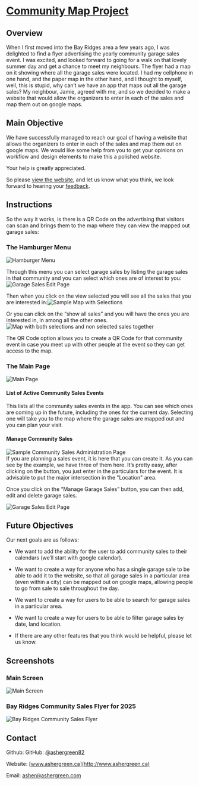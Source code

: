 # [**Community Map Project**](https://community-map-207215937730.us-central1.run.app/?communityId=0bf3c0b0-b42d-43a1-b9a1-5e78545c34ea)

## **Overview**

When I first moved into the Bay Ridges area a few years ago, I was delighted to find a flyer advertising the yearly community garage sales event. I was excited, and looked forward to going for a walk on that lovely summer day and get a chance to meet my neighbours. The flyer had a map on it showing where all the garage sales were located. I had my cellphone in one hand, and the paper map in the other hand, and I thought to myself, well, this is stupid, why can’t we have an app that maps out all the garage sales? My neighbour, Jamie, agreed with me, and so we decided to make a website that would allow the organizers to enter in each of the sales and map them out on google maps.

## **Main Objective**

We have successfully managed to reach our goal of having a website that allows the organizers to enter in each of the sales and map them out on google maps. We would like some help from you to get your opinions on workflow and design elements to make this a polished website.

Your help is greatly appreciated.

So please [view the website](https://community-map-207215937730.us-central1.run.app/?communityId=0bf3c0b0-b42d-43a1-b9a1-5e78545c34ea), and let us know what you think, we look forward to hearing your [feedback](mailto:asher@ashergreen.ca).

## **Instructions**

So the way it works, is there is a QR Code on the advertising that visitors can scan and brings them to the map where they can view the mapped out garage sales: 

### The Hamburger Menu

![Hamburger Menu](./Screenshots/Hamburger%20menu.png)

Through this menu you can select garage sales by listing the garage sales in that community and you can select which ones are of interest to you:  
![Garage Sales Edit Page](./Screenshots/Garage%20Sales%20Edit%20Page.png)

Then when you click on the view selected you will see all the sales that you are interested in:![Sample Map with Selections](./Screenshots/sample%20map%20with%20selections.png)

Or you can click on the “show all sales” and you will have the ones you are interested in, in among all the other ones.![Map with both selections and non selected sales together](./Screenshots/Map_with_both_selections_and_non_selected.png)

The QR Code option allows you to create a QR Code for that community event in case you meet up with other people at the event so they can get access to the map.

### The Main Page

![Main Page](./Screenshots/landing%20page.png)

#### List of Active Community Sales Events

This lists all the community sales events in the app.  You can see which ones are coming up in the future, including the ones for the current day.  Selecting one will take you to the map where the garage sales are mapped out and you can plan your visit.

#### Manage Community Sales

![Sample Community Sales Administration Page](./Screenshots/Sample%20Community%20Sales%20Administration%20Page.png)  
If you are planning a sales event, it is here that you can create it.  As you can see by the example, we have three of them here.  It’s pretty easy, after clicking on the button, you just enter in the particulars for the event.  It is advisable to put the major intersection in the "Location" area.

Once you click on the “Manage Garage Sales” button, you can then add, edit and delete garage sales.

![Garage Sales Edit Page](./Screenshots/Garage%20Sales%20Edit%20Page.png)

## **Future Objectives**

Our next goals are as follows:

* We want to add the ability for the user to add community sales to their calendars (we’ll start with google calendar).

*  We want to create a way for anyone who has a single garage sale to be able to add it to the website, so that all garage sales in a particular area (even within a city) can be mapped out on google maps, allowing people to go from sale to sale throughout the day.

* We want to create a way for users to be able to search for garage sales in a particular area.

*  We want to create a way for users to be able to filter garage sales by date, land location.

*  If there are any other features that you think would be helpful, please let us know.

## **Screenshots**

### **Main Screen**

![Main Screen](./Screenshots/Screenshot%202025-05-12%20105204%20main%20screen.png)

### **Bay Ridges Community Sales Flyer for 2025**

![Bay Ridges Community Sales Flyer](./Screenshots/Bay%20Ridges%20Community%20Sales%20Map%202025%20Final.jpg)

## **Contact**

Github: GitHub: [@ashergreen82](https://github.com/ashergreen82)

Website: [www.ashergreen.ca](http://www.ashergreen.ca)

Email: [asher@ashergreen.com](mailto:asher@ashergreen.com)
